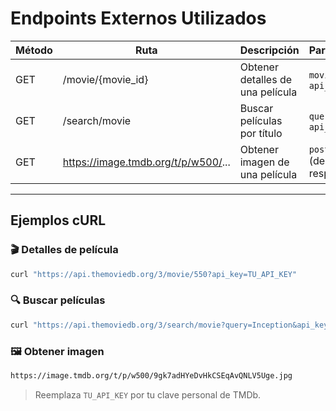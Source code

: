 <!-- markdown table of external endpoints -->

# Endpoints Externos Utilizados

| Método | Ruta                                 | Descripción                      | Parámetros                    |
|--------|--------------------------------------|----------------------------------|-------------------------------|
| GET    | /movie/{movie_id}                    | Obtener detalles de una película | `movie_id`, `api_key`        |
| GET    | /search/movie                        | Buscar películas por título      | `query`, `page`, `api_key`   |
| GET    | https://image.tmdb.org/t/p/w500/...  | Obtener imagen de una película   | `poster_path` (de respuesta) |

---

## Ejemplos cURL

### 🎬 Detalles de película

```bash
curl "https://api.themoviedb.org/3/movie/550?api_key=TU_API_KEY"
```

### 🔍 Buscar películas

```bash
curl "https://api.themoviedb.org/3/search/movie?query=Inception&api_key=TU_API_KEY"
```

### 🖼️ Obtener imagen

```bash
https://image.tmdb.org/t/p/w500/9gk7adHYeDvHkCSEqAvQNLV5Uge.jpg
```

> Reemplaza `TU_API_KEY` por tu clave personal de TMDb.